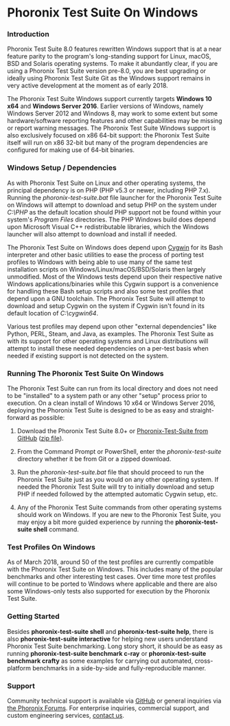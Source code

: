 
# Phoronix Test Suite On Windows



### Introduction

Phoronix Test Suite 8.0 features rewritten Windows support that is at a near feature parity to the program's long-standing support for Linux, macOS, BSD and Solaris operating systems. To make it abundantly clear, if you are using a Phoronix Test Suite version pre-8.0, you are best upgrading or ideally using Phoronix Test Suite Git as the Windows support remains in very active development at the moment as of early 2018.

The Phoronix Test Suite Windows support currently targets **Windows 10 x64** and **Windows Server 2016**. Earlier versions of Windows, namely Windows Server 2012 and Windows 8, may work to some extent but some hardware/software reporting features and other capabilities may be missing or report warning messages. The Phoronix Test Suite Windows support is also exclusively focused on x86 64-bit support: the Phoronix Test Suite itself will run on x86 32-bit but many of the program dependencies are configured for making use of 64-bit binaries.


### Windows Setup / Dependencies

As with Phoronix Test Suite on Linux and other operating systems, the principal dependency is on PHP (PHP v5.3 or newer, including PHP 7.x). Running the *phoronix-test-suite.bat* file launcher for the Phoronix Test Suite on Windows will attempt to download and setup PHP on the system under *C:\PHP* as the default location should PHP support not be found within your system's *Program Files* directories. The PHP Windows build does depend upon Microsoft Visual C++ redistributable libraries, which the Windows launcher will also attempt to download and install if needed.

The Phoronix Test Suite on Windows does depend upon [Cygwin](https://www.cygwin.com/) for its Bash interpreter and other basic utilities to ease the process of porting test profiles to Windows with being able to use many of the same test installation scripts on Windows/Linux/macOS/BSD/Solaris then largely unmodified. Most of the Windows tests depend upon their respective native Windows applications/binaries while this Cygwin support is a convenience for handling these Bash setup scripts and also some test profiles that depend upon a GNU toolchain. The Phoronix Test Suite will attempt to download and setup Cygwin on the system if Cygwin isn't found in its default location of *C:\cygwin64*.

Various test profiles may depend upon other "external dependencies" like Python, PERL, Steam, and Java, as examples. The Phoronix Test Suite as with its support for other operating systems and Linux distributions will attempt to install these needed dependencies on a per-test basis when needed if existing support is not detected on the system.


### Running The Phoronix Test Suite On Windows

The Phoronix Test Suite can run from its local directory and does not need to be "installed" to a system path or any other "setup" process prior to execution. On a clean install of Windows 10 x64 or Windows Server 2016, deploying the Phoronix Test Suite is designed to be as easy and straight-forward as possible:

1. Download the Phoronix Test Suite 8.0+ or [Phoronix-Test-Suite from GitHub](https://github.com/phoronix-test-suite/phoronix-test-suite) ([zip file](https://github.com/phoronix-test-suite/phoronix-test-suite/archive/master.zip)).

2. From the Command Prompt or PowerShell, enter the *phoronix-test-suite* directory whether it be from Git or a zipped download.

3. Run the *phoronix-test-suite.bat* file that should proceed to run the Phoronix Test Suite just as you would on any other operating system. If needed the Phoronix Test Suite will try to initially download and setup PHP if needed followed by the attempted automatic Cygwin setup, etc.

4. Any of the Phoronix Test Suite commands from other operating systems should work on Windows. If you are new to the Phoronix Test Suite, you may enjoy a bit more guided experience by running the **phoronix-test-suite shell** command.


### Test Profiles On Windows

As of March 2018, around 50 of the test profiles are currently compatible with the Phoronix Test Suite on Windows. This includes many of the popular benchmarks and other interesting test cases. Over time more test profiles will continue to be ported to Windows where applicable and there are also some Windows-only tests also supported for execution by the Phoronix Test Suite.


### Getting Started

Besides **phoronix-test-suite shell** and **phoronix-test-suite help**, there is also **phoronix-test-suite interactive** for helping new users understand Phoronix Test Suite benchmarking. Long story short, it should be as easy as running **phoronix-test-suite benchmark c-ray** or **phoronix-test-suite benchmark crafty** as some examples for carrying out automated, cross-platform benchmarks in a side-by-side and fully-reproducible manner.


### Support

Community technical support is available via [GitHub](https://github.com/phoronix-test-suite/phoronix-test-suite/issues) or general inquiries via [the Phoronix Forums](https://www.phoronix.com/forums/forum/phoronix/phoronix-test-suite). For enterprise inquiries, commercial support, and custom engineering services, [contact us](http://phoronix-test-suite.com/?k=commercial).

